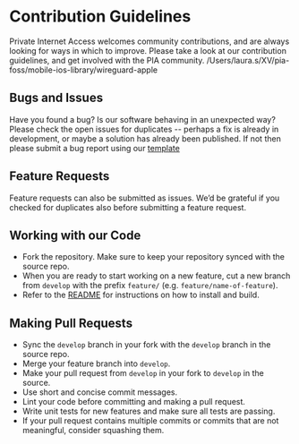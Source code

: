 # Contribution Guidelines
Private Internet Access welcomes community contributions, and are always looking for ways in which to improve. Please take a look at our contribution guidelines, and get involved with the PIA community.
/Users/laura.s/XV/pia-foss/mobile-ios-library/wireguard-apple
## Bugs and Issues
Have you found a bug? Is our software behaving in an unexpected way? Please check the open issues for duplicates -- perhaps a fix is already in development, or maybe a solution has already been published. 
If not then please submit a bug report using our [template](/.github/ISSUE_TEMPLATE.md)

## Feature Requests
Feature requests can also be submitted as issues. We’d be grateful if you checked for duplicates also before submitting a feature request.

## Working with our Code
* Fork the repository. Make sure to keep your repository synced with the source repo.
* When you are ready to start working on a new feature, cut a new branch from `develop` with the prefix `feature/` (e.g. `feature/name-of-feature`).
* Refer to the [README](/README.md) for instructions on how to install and build.

## Making Pull Requests
* Sync the `develop` branch in your fork with the `develop` branch in the source repo.
* Merge your feature branch into `develop`.
* Make your pull request from `develop` in your fork to `develop` in the source.
* Use short and concise commit messages.
* Lint your code before committing and making a pull request.
* Write unit tests for new features and make sure all tests are passing.
* If your pull request contains multiple commits or commits that are not meaningful, consider squashing them.
